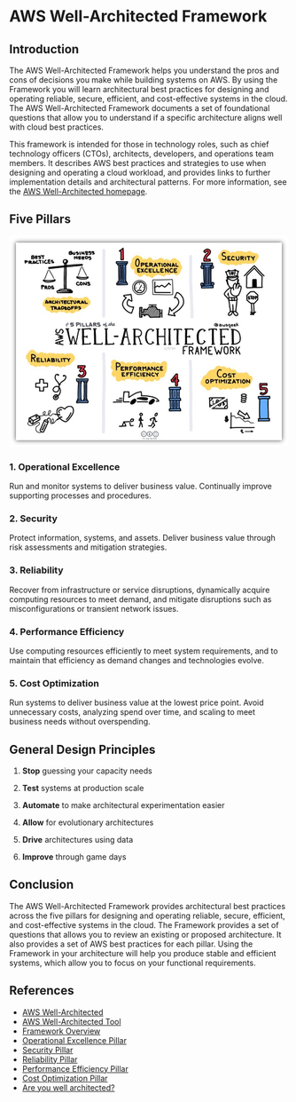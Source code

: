 # AWS Well-Architected Framework
## Introduction

The AWS Well-Architected Framework helps you understand the pros and cons of decisions you make while building systems on AWS. By using the Framework you will learn architectural best practices for designing and operating reliable, secure, efficient, and cost-effective systems in the cloud. The AWS Well-Architected Framework documents a set of foundational questions that allow you to understand if a specific architecture aligns well with cloud best practices.

This framework is intended for those in technology roles, such as chief technology officers (CTOs), architects, developers, and operations team members. It describes AWS best practices and strategies to use when designing and operating a cloud workload, and provides links to further implementation details and architectural patterns. For more information, see the [AWS Well-Architected homepage](https://aws.amazon.com/architecture/well-architected/?ref=wellarchitected-wp&wa-lens-whitepapers.sort-by=item.additionalFields.sortDate&wa-lens-whitepapers.sort-order=desc).

## Five Pillars

![Well-Architected Framework Pillars](Well-Architected.jpg)

### 1. Operational Excellence
Run and monitor systems to deliver business value. Continually improve supporting processes and procedures.

### 2. Security
Protect information, systems, and assets. Deliver business value through risk assessments and mitigation strategies.

### 3. Reliability
Recover from infrastructure or service disruptions, dynamically acquire computing resources to meet demand, and mitigate disruptions such as misconfigurations or transient network issues.

### 4. Performance Efficiency
Use computing resources efficiently to meet system requirements, and to maintain that efficiency as demand changes and technologies evolve.

### 5. Cost Optimization
Run systems to deliver business value at the lowest price point. Avoid unnecessary costs, analyzing spend over time, and scaling to meet business needs without overspending.

## General Design Principles
1. **Stop** guessing your capacity needs

1. **Test** systems at production scale

1. **Automate** to make architectural experimentation easier

1. **Allow** for evolutionary architectures

1. **Drive** architectures using data

1. **Improve** through game days

## Conclusion
The AWS Well-Architected Framework provides architectural best practices across the five pillars for designing and operating reliable, secure, efficient, and cost-effective systems in the cloud. The Framework provides a set of questions that allows you to review an existing or proposed architecture. It also provides a set of AWS best practices for each pillar. Using the Framework in your architecture will help you produce stable and efficient systems, which allow you to focus on your functional requirements.

## References
* [AWS Well-Architected](https://aws.amazon.com/architecture/well-architected/?wa-lens-whitepapers.sort-by=item.additionalFields.sortDate&wa-lens-whitepapers.sort-order=desc)
* [AWS Well-Architected Tool](https://aws.amazon.com/well-architected-tool/)
* [Framework Overview](https://docs.aws.amazon.com/wellarchitected/latest/framework/welcome.html)
* [Operational Excellence Pillar](https://docs.aws.amazon.com/wellarchitected/latest/operational-excellence-pillar/welcome.html)
* [Security Pillar](https://docs.aws.amazon.com/wellarchitected/latest/security-pillar/welcome.html)
* [Reliability Pillar](https://docs.aws.amazon.com/wellarchitected/latest/reliability-pillar/welcome.html)
* [Performance Efficiency Pillar](https://docs.aws.amazon.com/wellarchitected/latest/performance-efficiency-pillar/welcome.html)
* [Cost Optimization Pillar](https://docs.aws.amazon.com/wellarchitected/latest/cost-optimization-pillar/welcome.html)
* [Are you well architected?](https://youtu.be/gjNPpjYNiow)
